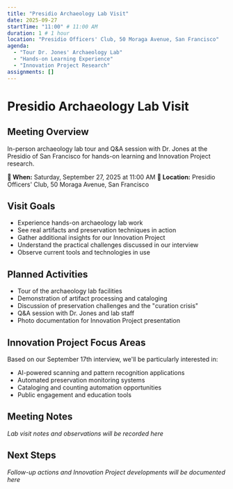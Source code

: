 ```yaml
---
title: "Presidio Archaeology Lab Visit"
date: 2025-09-27
startTime: "11:00" # 11:00 AM
duration: 1 # 1 hour
location: "Presidio Officers' Club, 50 Moraga Avenue, San Francisco"
agenda:
  - "Tour Dr. Jones' Archaeology Lab"
  - "Hands-on Learning Experience"
  - "Innovation Project Research"
assignments: []
---
```


# Presidio Archaeology Lab Visit

## Meeting Overview
In-person archaeology lab tour and Q&A session with Dr. Jones at the Presidio of San Francisco for hands-on learning and Innovation Project research.

**📅 When:** Saturday, September 27, 2025 at 11:00 AM
**📍 Location:** Presidio Officers' Club, 50 Moraga Avenue, San Francisco

## Visit Goals
- Experience hands-on archaeology lab work
- See real artifacts and preservation techniques in action
- Gather additional insights for our Innovation Project
- Understand the practical challenges discussed in our interview
- Observe current tools and technologies in use

## Planned Activities
- Tour of the archaeology lab facilities
- Demonstration of artifact processing and cataloging
- Discussion of preservation challenges and the "curation crisis"
- Q&A session with Dr. Jones and lab staff
- Photo documentation for Innovation Project presentation

## Innovation Project Focus Areas
Based on our September 17th interview, we'll be particularly interested in:
- AI-powered scanning and pattern recognition applications
- Automated preservation monitoring systems
- Cataloging and counting automation opportunities
- Public engagement and education tools

## Meeting Notes

*Lab visit notes and observations will be recorded here*

## Next Steps

*Follow-up actions and Innovation Project developments will be documented here*